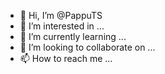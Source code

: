 - 👋 Hi, I’m @PappuTS
- 👀 I’m interested in ...
- 🌱 I’m currently learning ...
- 💞️ I’m looking to collaborate on ...
- 📫 How to reach me ...

<!---
PappuTS/PappuTS is a ✨ special ✨ repository because its `README.md` (this file) appears on your GitHub profile.
You can click the Preview link to take a look at your changes.
--->
